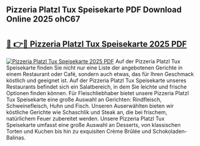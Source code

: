## Pizzeria Platzl Tux Speisekarte PDF Download Online 2025 ohC67

# <h2><a href="http://gc68cf.nevu.top/?p=Pizzeria+Platzl+Tux+Speisekarte">🔗 👉🔴 Pizzeria Platzl Tux Speisekarte 2025 PDF</a></h2>

[![Pizzeria Platzl Tux Speisekarte 2025 PDF](https://i.imgur.com/dBaPXMq.png)](http://gc68cf.nevu.top/?p=Pizzeria+Platzl+Tux+Speisekarte)
Auf der Pizzeria Platzl Tux Speisekarte finden Sie nicht nur eine Liste der angebotenen Gerichte in einem Restaurant oder Café, sondern auch etwas, das für Ihren Geschmack köstlich und geeignet ist. Auf der Pizzeria Platzl Tux Speisekarte unseres Restaurants befindet sich ein Salatbereich, in dem Sie leichte und frische Optionen finden können. Für Fleischliebhaber bietet unsere Pizzeria Platzl Tux Speisekarte eine große Auswahl an Gerichten: Rindfleisch, Schweinefleisch, Huhn und Fisch. Unseren Auserwählten bieten wir köstliche Gerichte wie Schaschlik und Steak an, die bei frischem, natürlichem Feuer zubereitet werden. Unsere Pizzeria Platzl Tux Speisekarte umfasst eine große Auswahl an Desserts, von klassischen Torten und Kuchen bis hin zu exquisiten Crème Brûlée und Schokoladen-Balinas.

